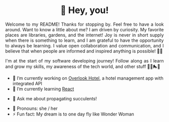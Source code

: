 <h1 align="center">🌊 Hey, you!</h1>

<p align="justify">Welcome to my README! Thanks for stopping by. Feel free to have a look around. Want to know a little about me? I am driven by curiosity. My favorite places are libraries, gardens, and the internet! Joy is never in short supply when there is something to learn, and I am grateful to have the opportunity to always be learning. I value open collaboration and communication, and I believe that when people are informed and inspired anything is possible! 🌈💫</p>

<p align="justify">I'm at the start of my software developing journey! Follow along as I learn and grow my skills, my awareness of the tech world, and other stuff 👩‍💻🛼🌱</p>

- 🔭 I’m currently working on [Overlook Hotel](https://github.com/nichelicorn/overlook-hotel), a hotel management app with integrated API
- 🌱 I’m currently learning [React](https://reactjs.org/)
<!-- - 👯 I’m looking to collaborate on ... -->
<!-- - 🤔 I’m looking for help with ... -->
- 💬 Ask me about propagating succulents!
<!-- - 📫 How to reach me: ... -->
- 💚 Pronouns: she / her 
- ⚡ Fun fact: My dream is to one day fly like Wonder Woman

